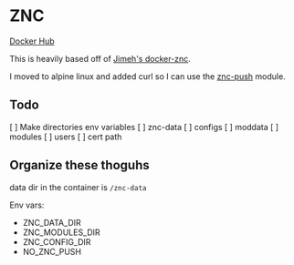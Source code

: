 # ZNC #

[Docker Hub](https://hub.docker.com/r/kyleondy/znc/)

This is heavily based off of [Jimeh's docker-znc](https://github.com/jimeh/docker-znc).

I moved to alpine linux and added curl so I can use the [znc-push](https://github.com/jreese/znc-push) module.

## Todo
[ ] Make directories env variables
  [ ] znc-data
  [ ] configs
  [ ] moddata
  [ ] modules
  [ ] users
  [ ] cert path

## Organize these thoguhs

data dir in the container is `/znc-data`

Env vars:
- ZNC_DATA_DIR
- ZNC_MODULES_DIR
- ZNC_CONFIG_DIR
- NO_ZNC_PUSH
